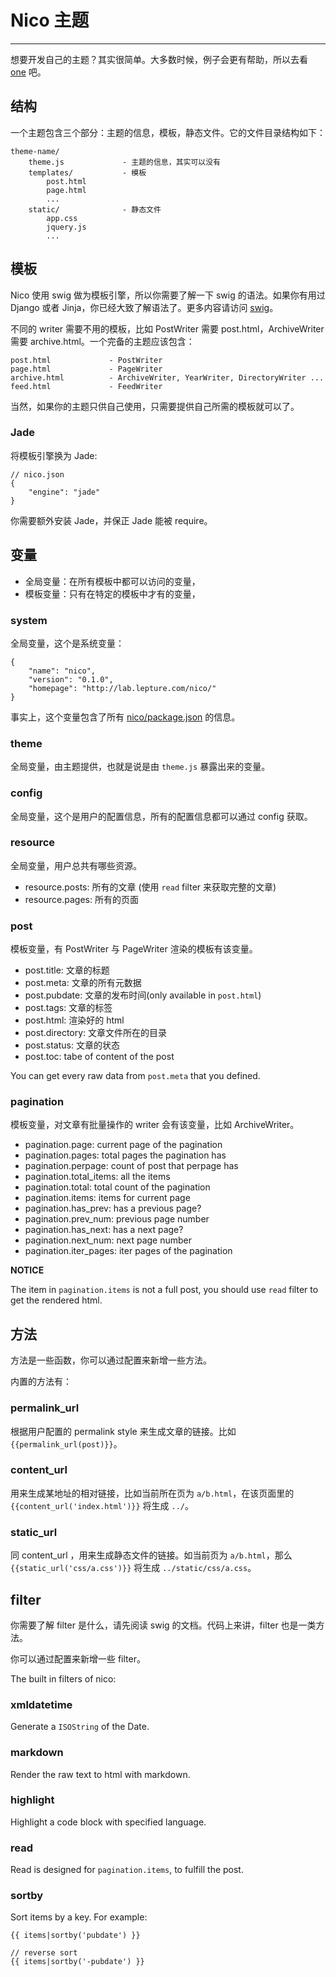 # Nico 主题

------------

想要开发自己的主题？其实很简单。大多数时候，例子会更有帮助，所以去看 [one](https://github.com/lepture/nico-one) 吧。

## 结构

一个主题包含三个部分：主题的信息，模板，静态文件。它的文件目录结构如下：

```
theme-name/
    theme.js             - 主题的信息，其实可以没有
    templates/           - 模板
        post.html
        page.html
        ...
    static/              - 静态文件
        app.css
        jquery.js
        ...
```

## 模板

Nico 使用 swig 做为模板引擎，所以你需要了解一下 swig 的语法。如果你有用过 Django 或者 Jinja，你已经大致了解语法了。更多内容请访问 [swig](http://paularmstrong.github.com/swig/)。

不同的 writer 需要不用的模板，比如 PostWriter 需要 post.html，ArchiveWriter 需要 archive.html。一个完备的主题应该包含：

```
post.html             - PostWriter
page.html             - PageWriter
archive.html          - ArchiveWriter, YearWriter, DirectoryWriter ...
feed.html             - FeedWriter
```

当然，如果你的主题只供自己使用，只需要提供自己所需的模板就可以了。


### Jade

将模板引擎换为 Jade:

```
// nico.json
{
    "engine": "jade"
}
```

你需要额外安装 Jade，并保正 Jade 能被 require。


## 变量

- 全局变量：在所有模板中都可以访问的变量，
- 模板变量：只有在特定的模板中才有的变量，

### system

全局变量，这个是系统变量：

```
{
    "name": "nico",
    "version": "0.1.0",
    "homepage": "http://lab.lepture.com/nico/"
}
```

事实上，这个变量包含了所有 [nico/package.json](https://github.com/lepture/nico/blob/master/package.json) 的信息。

### theme

全局变量，由主题提供，也就是说是由 `theme.js` 暴露出来的变量。

### config

全局变量，这个是用户的配置信息，所有的配置信息都可以通过 config 获取。

### resource

全局变量，用户总共有哪些资源。

- resource.posts: 所有的文章 (使用 `read` filter 来获取完整的文章)
- resource.pages: 所有的页面


### post

模板变量，有 PostWriter 与 PageWriter 渲染的模板有该变量。

- post.title: 文章的标题
- post.meta: 文章的所有元数据
- post.pubdate: 文章的发布时间(only available in `post.html`)
- post.tags: 文章的标签
- post.html: 渲染好的 html
- post.directory: 文章文件所在的目录
- post.status: 文章的状态
- post.toc: tabe of content of the post

You can get every raw data from `post.meta` that you defined.


### pagination

模板变量，对文章有批量操作的 writer 会有该变量，比如 ArchiveWriter。

- pagination.page: current page of the pagination
- pagination.pages: total pages the pagination has
- pagination.perpage: count of post that perpage has
- pagination.total_items: all the items
- pagination.total: total count of the pagination
- pagination.items: items for current page
- pagination.has_prev: has a previous page?
- pagination.prev_num: previous page number
- pagination.has_next: has a next page?
- pagination.next_num: next page number
- pagination.iter_pages: iter pages of the pagination


**NOTICE**

The item in `pagination.items` is not a full post, you should use `read` filter to get the rendered html.


## 方法

方法是一些函数，你可以通过配置来新增一些方法。

内置的方法有：

### permalink_url

根据用户配置的 permalink style 来生成文章的链接。比如 `{{permalink_url(post)}}`。

### content_url

用来生成某地址的相对链接，比如当前所在页为 `a/b.html`，在该页面里的 `{{content_url('index.html')}}` 将生成 `../`。

### static_url

同 content_url ，用来生成静态文件的链接。如当前页为 `a/b.html`，那么 `{{static_url('css/a.css')}}` 将生成  `../static/css/a.css`。


## filter

你需要了解 filter 是什么，请先阅读 swig 的文档。代码上来讲，filter 也是一类方法。

你可以通过配置来新增一些 filter。

The built in filters of nico:

### xmldatetime

Generate a `ISOString` of the Date.

### markdown

Render the raw text to html with markdown.

### highlight

Highlight a code block with specified language.

### read

Read is designed for `pagination.items`, to fulfill the post.

### sortby

Sort items by a key. For example:

```
{{ items|sortby('pubdate') }}

// reverse sort
{{ items|sortby('-pubdate') }}
```
